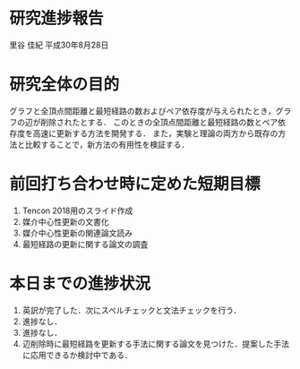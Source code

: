 研究進捗報告
================
里谷 佳紀
平成30年8月28日

# 研究全体の目的

グラフと全頂点間距離と最短経路の数およびペア依存度が与えられたとき，グラフの辺が削除されたとする．
このときの全頂点間距離と最短経路の数とペア依存度を高速に更新する方法を開発する．
また，実験と理論の両方から既存の方法と比較することで，新方法の有用性を検証する．

# 前回打ち合わせ時に定めた短期目標

1.  Tencon 2018用のスライド作成
2.  媒介中心性更新の文書化
3.  媒介中心性更新の関連論文読み
4.  最短経路の更新に関する論文の調査

# 本日までの進捗状況

1.  英訳が完了した．次にスペルチェックと文法チェックを行う．
2.  進捗なし．
3.  進捗なし．
4.  辺削除時に最短経路を更新する手法に関する論文を見つけた．提案した手法に応用できるか検討中である．
